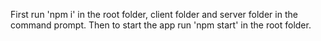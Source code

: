 First run 'npm i' in the root folder, client folder and server folder in the command prompt.
Then to start the app run 'npm start' in the root folder.